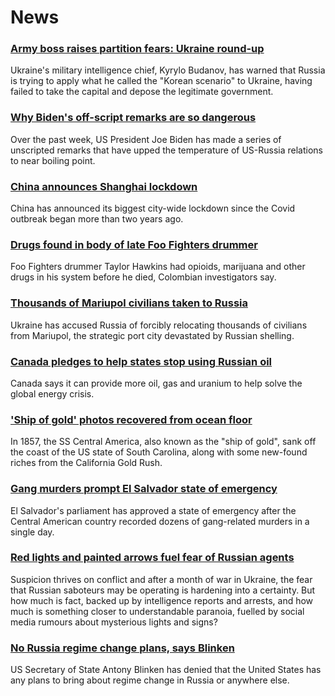 # News
### [Army boss raises partition fears: Ukraine round-up](https://www.bbc.com/news/world-europe-60893650)
Ukraine's military intelligence chief, Kyrylo Budanov, has warned that Russia is trying to apply what he called the "Korean scenario" to Ukraine, having failed to take the capital and depose the legitimate government. 
### [Why Biden's off-script remarks are so dangerous](https://www.bbc.com/news/world-us-canada-60895392)
Over the past week, US President Joe Biden has made a series of unscripted remarks that have upped the temperature of US-Russia relations to near boiling point. 
### [China announces Shanghai lockdown](https://www.bbc.com/news/world-asia-china-60893070)
China has announced its biggest city-wide lockdown since the Covid outbreak began more than two years ago. 
### [Drugs found in body of late Foo Fighters drummer](https://www.bbc.com/news/entertainment-arts-60890202)
Foo Fighters drummer Taylor Hawkins had opioids, marijuana and other drugs in his system before he died, Colombian investigators say.
### [Thousands of Mariupol civilians taken to Russia](https://www.bbc.com/news/world-europe-60894142)
Ukraine has accused Russia of forcibly relocating thousands of civilians from Mariupol, the strategic port city devastated by Russian shelling.
### [Canada pledges to help states stop using Russian oil](https://www.bbc.com/news/business-60879685)
Canada says it can provide more oil, gas and uranium to help solve the global energy crisis.
### ['Ship of gold' photos recovered from ocean floor](https://www.bbc.com/news/world-us-canada-60866212)
In 1857, the SS Central America, also known as the "ship of gold", sank off the coast of the US state of South Carolina, along with some new-found riches from the California Gold Rush. 
### [Gang murders prompt El Salvador state of emergency](https://www.bbc.com/news/world-latin-america-60893048)
El Salvador's parliament has approved a state of emergency after the Central American country recorded dozens of gang-related murders in a single day.
### [Red lights and painted arrows fuel fear of Russian agents](https://www.bbc.com/news/world-60879945)
Suspicion thrives on conflict and after a month of war in Ukraine, the fear that Russian saboteurs may be operating is hardening into a certainty. But how much is fact, backed up by intelligence reports and arrests, and how much is something closer to understandable paranoia, fuelled by social media rumours about mysterious lights and signs?
### [No Russia regime change plans, says Blinken](https://www.bbc.com/news/world-60891803)
US Secretary of State Antony Blinken has denied that the United States has any plans to bring about regime change in Russia or anywhere else. 

